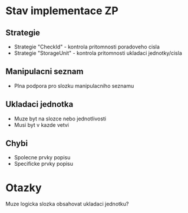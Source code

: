 Stav implementace ZP
====================

Strategie
----------
* Strategie "CheckId" - kontrola pritomnosti poradoveho cisla
* Strategie "StorageUnit" - kontrola pritomnosti ukladaci jednotky/cisla

Manipulacni seznam
------------------
* Plna podpora pro slozku manipulacniho seznamu

Ukladaci jednotka
-----------------
* Muze byt na slozce nebo jednotlivosti
* Musi byt v kazde vetvi

Chybi
-----
* Spolecne prvky popisu
* Specificke prvky popisu


Otazky
======
Muze logicka slozka obsahovat ukladaci jednotku?
